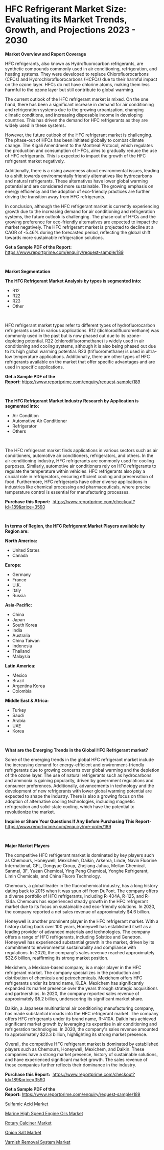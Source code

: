 <p><h1>HFC Refrigerant Market Size: Evaluating its Market Trends, Growth, and Projections 2023 - 2030</h1></p><p><strong>Market Overview and Report Coverage</strong></p>
<p><p>HFC refrigerants, also known as Hydrofluorocarbon refrigerants, are synthetic compounds commonly used in air conditioning, refrigeration, and heating systems. They were developed to replace Chlorofluorocarbons (CFCs) and Hydrochlorofluorocarbons (HCFCs) due to their harmful impact on the ozone layer. HFCs do not have chlorine atoms, making them less harmful to the ozone layer but still contribute to global warming.</p><p>The current outlook of the HFC refrigerant market is mixed. On the one hand, there has been a significant increase in demand for air conditioning and refrigeration systems due to the growing urbanization, changing climatic conditions, and increasing disposable income in developing countries. This has driven the demand for HFC refrigerants as they are widely used in these systems.</p><p>However, the future outlook of the HFC refrigerant market is challenging. The phase-out of HFCs has been initiated globally to combat climate change. The Kigali Amendment to the Montreal Protocol, which regulates the production and consumption of HFCs, aims to gradually reduce the use of HFC refrigerants. This is expected to impact the growth of the HFC refrigerant market negatively.</p><p>Additionally, there is a rising awareness about environmental issues, leading to a shift towards environmentally friendly alternatives like hydrocarbons and natural refrigerants. These alternatives have lower global warming potential and are considered more sustainable. The growing emphasis on energy efficiency and the adoption of eco-friendly practices are further driving the transition away from HFC refrigerants.</p><p>In conclusion, although the HFC refrigerant market is currently experiencing growth due to the increasing demand for air conditioning and refrigeration systems, the future outlook is challenging. The phase-out of HFCs and the growing preference for eco-friendly alternatives are expected to impact the market negatively. The HFC refrigerant market is projected to decline at a CAGR of -5.46% during the forecasted period, reflecting the global shift towards more sustainable refrigeration solutions.</p></p>
<p><strong>Get a Sample PDF of the Report:</strong> <a href="https://www.reportprime.com/enquiry/request-sample/189">https://www.reportprime.com/enquiry/request-sample/189</a></p>
<p>&nbsp;</p>
<p><strong>Market Segmentation</strong></p>
<p><strong>The HFC Refrigerant Market Analysis by types is segmented into:</strong></p>
<p><ul><li>R12</li><li>R22</li><li>R23</li><li>Other</li></ul></p>
<p>&nbsp;</p>
<p><p>HFC refrigerant market types refer to different types of hydrofluorocarbon refrigerants used in various applications. R12 (dichlorodifluoromethane) was commonly used in the past but is now phased out due to its ozone-depleting potential. R22 (chlorodifluoromethane) is widely used in air conditioning and cooling systems, although it is also being phased out due to its high global warming potential. R23 (trifluoromethane) is used in ultra-low temperature applications. Additionally, there are other types of HFC refrigerants available on the market that offer specific advantages and are used in specific applications.</p></p>
<p><strong>Get a Sample PDF of the Report:</strong>&nbsp;<a href="https://www.reportprime.com/enquiry/request-sample/189">https://www.reportprime.com/enquiry/request-sample/189</a></p>
<p>&nbsp;</p>
<p><strong>The HFC Refrigerant Market Industry Research by Application is segmented into:</strong></p>
<p><ul><li>Air Condition</li><li>Automotive Air Conditioner</li><li>Refrigerator</li><li>Others</li></ul></p>
<p>&nbsp;</p>
<p><p>The HFC refrigerant market finds applications in various sectors such as air conditioners, automotive air conditioners, refrigerators, and others. In the air conditioning industry, HFC refrigerants are commonly used for cooling purposes. Similarly, automotive air conditioners rely on HFC refrigerants to regulate the temperature within vehicles. HFC refrigerants also play a crucial role in refrigerators, ensuring efficient cooling and preservation of food. Furthermore, HFC refrigerants have other diverse applications in industries like chemical processing and pharmaceuticals, where precise temperature control is essential for manufacturing processes.</p></p>
<p><strong>Purchase this Report:</strong>&nbsp; <a href="https://www.reportprime.com/checkout?id=189&price=3590">https://www.reportprime.com/checkout?id=189&price=3590</a></p>
<p>&nbsp;</p>
<p><strong>In terms of Region, the HFC Refrigerant Market Players available by Region are:</strong></p>
<p>
    <p> <strong> North America: </strong>
        <ul>
            <li>United States</li>
            <li>Canada</li>
        </ul>
        </p> 
    <p> <strong> Europe: </strong>
        <ul>
            <li>Germany</li>
            <li>France</li>
            <li>U.K.</li>
            <li>Italy</li>
            <li>Russia</li>
        </ul>
        </p> 
    <p> <strong> Asia-Pacific: </strong>
        <ul>
            <li>China</li>
            <li>Japan</li>
            <li>South Korea</li>
            <li>India</li>
            <li>Australia</li>
            <li>China Taiwan</li>
            <li>Indonesia</li>
            <li>Thailand</li>
            <li>Malaysia</li>
        </ul>
        </p> 
    <p> <strong> Latin America: </strong>
        <ul>
            <li>Mexico</li>
            <li>Brazil</li>
            <li>Argentina Korea</li>
            <li>Colombia</li>
        </ul>
        </p> 
    <p> <strong> Middle East & Africa: </strong>
        <ul>
            <li>Turkey</li>
            <li>Saudi</li>
            <li>Arabia</li>
            <li>UAE</li>
            <li>Korea</li>
        </ul>
    </p>
    </p>
<p>&nbsp;</p>
<p><strong>What are the Emerging Trends in the Global HFC Refrigerant market?</strong></p>
<p><p>Some of the emerging trends in the global HFC refrigerant market include the increasing demand for energy-efficient and environment-friendly refrigerants due to growing concerns over global warming and the depletion of the ozone layer. The use of natural refrigerants such as hydrocarbons and ammonia is gaining popularity, driven by government regulations and consumer preferences. Additionally, advancements in technology and the development of new refrigerants with lower global warming potential are expected to shape the industry. There is also a growing focus on the adoption of alternative cooling technologies, including magnetic refrigeration and solid-state cooling, which have the potential to revolutionize the market.</p></p>
<p><strong>Inquire or Share Your Questions If Any Before Purchasing This Report</strong>- <a href="https://www.reportprime.com/enquiry/pre-order/189">https://www.reportprime.com/enquiry/pre-order/189</a></p>
<p>&nbsp;</p>
<p><strong>Major Market Players</strong></p>
<p><p>The competitive HFC refrigerant market is dominated by key players such as Chemours, Honeywell, Mexichem, Daikin, Arkema, Linde, Navin Fluorine International, GFL, Dongyue Group, Zhejiang Juhua, Meilan Chemical, Sanmei, 3F, Yuean Chemical, Ying Peng Chemical, Yonghe Refrigerant, Limin Chemicals, and China Fluoro Technology.</p><p>Chemours, a global leader in the fluorochemical industry, has a long history dating back to 2015 when it was spun off from DuPont. The company offers a diverse portfolio of HFC refrigerants, including R-404A, R-125, and R-134a. Chemours has experienced steady growth in the HFC refrigerant market due to its focus on sustainable and eco-friendly solutions. In 2020, the company reported a net sales revenue of approximately $4.6 billion.</p><p>Honeywell is another prominent player in the HFC refrigerant market. With a history dating back over 100 years, Honeywell has established itself as a leading provider of advanced materials and technologies. The company offers a range of HFC refrigerants, including Solstice and Genetron. Honeywell has experienced substantial growth in the market, driven by its commitment to environmental sustainability and compliance with regulations. In 2020, the company's sales revenue reached approximately $32.6 billion, reaffirming its strong market position.</p><p>Mexichem, a Mexican-based company, is a major player in the HFC refrigerant market. The company specializes in the production and distribution of chemicals and petrochemicals. Mexichem offers HFC refrigerants under its brand name, KLEA. Mexichem has significantly expanded its market presence over the years through strategic acquisitions and partnerships. In 2020, the company reported sales revenue of approximately $5.2 billion, underscoring its significant market share.</p><p>Daikin, a Japanese multinational air conditioning manufacturing company, has made substantial inroads into the HFC refrigerant market. The company offers HFC refrigerants under its brand name, R-410A. Daikin has achieved significant market growth by leveraging its expertise in air conditioning and refrigeration technologies. In 2020, the company's sales revenue amounted to approximately $22.3 billion, highlighting its strong market presence.</p><p>Overall, the competitive HFC refrigerant market is dominated by established players such as Chemours, Honeywell, Mexichem, and Daikin. These companies have a strong market presence, history of sustainable solutions, and have experienced significant market growth. The sales revenue of these companies further reflects their dominance in the industry.</p></p>
<p><strong>Purchase this Report:</strong>&nbsp;&nbsp;<a href="https://www.reportprime.com/checkout?id=189&price=3590">https://www.reportprime.com/checkout?id=189&price=3590</a></p>
<p></p>
<p><strong>Get a Sample PDF of the Report:</strong>&nbsp;<a href="https://www.reportprime.com/enquiry/request-sample/189">https://www.reportprime.com/enquiry/request-sample/189</a></p>
<p><p><a href="https://github.com/abdelrhmankishk22/Market-Research-Report-List-1/blob/main/sulfamic-acid-market.md">Sulfamic Acid Market</a></p><p><a href="https://github.com/mahnoor2003/Market-Research-Report-List-1/blob/main/marine-high-speed-engine-oils-market.md">Marine High Speed Engine Oils Market</a></p><p><a href="https://medium.com/@santaraynor/rotary-calciner-market-analysis-and-sze-forecasted-for-period-from-2023-to-2030-80051d0d3575">Rotary Calciner Market</a></p><p><a href="https://medium.com/@tatemonahan564856/onion-salt-market-analysis-and-sze-forecasted-for-period-from-2023-to-2030-5effeaf25266">Onion Salt Market</a></p><p><a href="https://medium.com/@santosdicki2023/varnish-removal-system-market-report-reveals-the-latest-trends-and-growth-opportunities-of-this-e5784b0c51bf">Varnish Removal System Market</a></p></p>